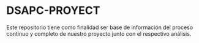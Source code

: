 # DSAPC-PROYECT
Este repositorio tiene como finalidad ser base de información del proceso continuo y completo de nuestro proyecto junto con el respectivo análisis.
